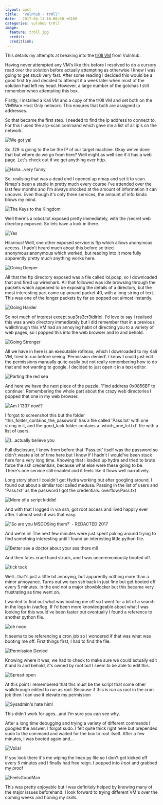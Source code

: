 ```yaml
---
layout: post
title:  "Vulnhub - tr0ll"
date:   2017-04-11 16:00:00 +0100
categories: vulnhub tr0ll
image:
  feature: troll.jpg
  credit:
  creditlink:
---
```


This details my attempts at breaking into the [tr0ll VM](https://www.vulnhub.com/entry/tr0ll-1,100/) from Vulnhub.

Having never attempted any VM's like this before I resolved to do a cursory read over the solution before actually attempting as otherwise I knew I was going to get stuck very fast.  After some reading I decided this would be a good first try and decided to attempt it a week later when most of the solution had left my head.  However, a large number of the gotchas I still remember when attempting this box.  

Firstly, I installed a Kali VM and a copy of the tr0ll VM and set both on the VMWare Host Only network.  This ensures that both are assigned ip addresses.

So that became the first step. I needed to find the ip address to connect to.  For this I used the arp-scan command which gave me a list of all ip's on the network.

![We got ya!](/assets/images/tr0ll/1.png)

So .129 is going to the be the IP of our target machine.  Okay we've done that but where do we go from here?  Well might as well see if it has a web page.  Let's check out if we get anything over http.

![Haha...very funny](/assets/images/tr0ll/2.png)

So, realising that was a dead end I opened up nmap and set it to scan.  Nmap's been a staple in pretty much every course I've attended over the last few months and I'm always shocked at the amount of information it can uncover.  Even though it's only three services, the amount of info kinda blows my mind.

![The Keys to the Kingdom](/assets/images/tr0ll/3.png)

Well there's a robot.txt exposed pretty immediately, with the /secret web directory exposed.  So lets have a look in there.

![Yes](/assets/images/tr0ll/5.png)

Hilarious!  Well, one other exposed service is ftp which allows anonymous access.  I hadn't heard much about this before so tried anonymous:anonymous which worked, but reading into it more fully apparently pretty much anything works here.

![Going Deeper](/assets/images/tr0ll/6.png)

All that the ftp directory exposed was a file called lol.pcap, so I downloaded that and fired up wireshark.  All that followed was idle browsing through the packets which appeared to be exposing the details of a directory, but the most interesting part came up around packet 40, with a long string of text.  This was one of the longer packets by far so popped out almost instantly.

![Going Harder](/assets/images/tr0ll/7.png)

So not much of interest except sup3rs3cr3tdirlol.  I'd love to say I realised this was a web directory immediately but I did remember that in a previous walkthrough this VM had an annoying habit of directing you to a variety of web pages, so I popped this into the web browser and lo and behold.

![Going Stronger](/assets/images/tr0ll/8.png)

All we have in here is an executable roflmao, which I downloaded to my Kali VM, tried to run before seeing 'Permission denied'.  I know I could just edit the permissions manually quite easily but not really remembering how to do that and not wanting to google, I decided to just open it in a text editor.

![Parting the red sea](/assets/images/tr0ll/9.png)

And here we have the next piece of the puzzle.  'Find address 0x0856BF to continue'.  Remembering the whole part about the crazy web directories I popped that one in my web browser.  

![Am I 1337 now!?](/assets/images/tr0ll/10.png)

I forgot to screenshot this but the folder 'this_folder_contains_the_password' has a file called 'Pass.txt' with one string in it, and the good_luck folder contains a 'which_one_lol.txt' file with a list of users.

![I...actually believe you](/assets/images/tr0ll/11.png) 

Full disclosure, I knew from before that 'Pass.txt' itself was the password so didn't waste a lot of time here but I know if I hadn't I would've been stuck here for a very long time.  Knowing that I loaded up hydra and tried to brute force the ssh credentials, because what else were these going to be.  There's one service still enabled and it feels like it flows well narratively.

Long story short I couldn't get Hydra working but after googling around, I found out about a similar tool called medusa.  Passing in the list of users and 'Pass.txt' as the password I got the credentials.  overflow:Pass.txt

![More of a script kiddie!](/assets/images/tr0ll/12.png)

And with that I logged in via ssh, got root access and lived happily ever after.  I almost wish it was that easy.

!['So are you MSDOSing them?' - REDACTED 2017](/assets/images/tr0ll/13.png)

And we're in!  The next few minutes were just spent poking around trying to find something interesting until I found an interesting little python file.

![Better see a doctor about your ass there m8](/assets/images/tr0ll/14.png)

And then fates cruel hand struck, and I was unceremoniously booted off.

![tick tock](/assets/images/tr0ll/15.png)

Well...that's just a little bit annoying, but apparently nothing more than a minor annoyance.  Turns out we can ssh back in just fine but get booted off every 5 minutes.  In the end not a major showblocker but this became very frustrating as time went on.


I wanted to find out what was booting me off so I went for a bit of a search in the logs in /var/log.  If I'd been more knowledgeable about what I was looking for this would've been faster but eventually I found a reference to another python file.

![oh nooo](/assets/images/tr0ll/16.png)

It seems to be referencing a cron job so I wondered if that was what was booting me off.  First things first, I had to find the file.

![Permission Denied](/assets/images/tr0ll/17.png)

Knowing where it was, we had to check to make sure we could actually edit it and lo and behold, it's owned by root but I seem to be able to edit this.  

![Spread open](/assets/images/tr0ll/18.png)

At this point I remembered that this must be the script that some other walkthrough edited to run as root.  Because if this is run as root in the cron job then I can use it elevate my permission

![Sysadmin's hate him!](/assets/images/tr0ll/19.png)

This didn't work for ages...and I'm sure you can see why.  

After a long time debugging and trying a variety of different commands I googled the answer.  I forgot sudo.  I felt quite thick right here but prepended sudo to the command and waited for the box to root itself.  After a few minutes, I was booted again and...

![Voila!](/assets/images/tr0ll/20.png)

If you look there it's me wiping the lmao.py file so I don't get kicked off every 5 minutes and I finally had free reign.  I popped into /root and grabbed my proof

![FeelsGoodMan](/assets/images/tr0ll/21.png)

This was pretty enjoyable but I was definitely helped by knowing many of the major issues beforehand. I look forward to trying different VM's over the coming weeks and honing my skills.
